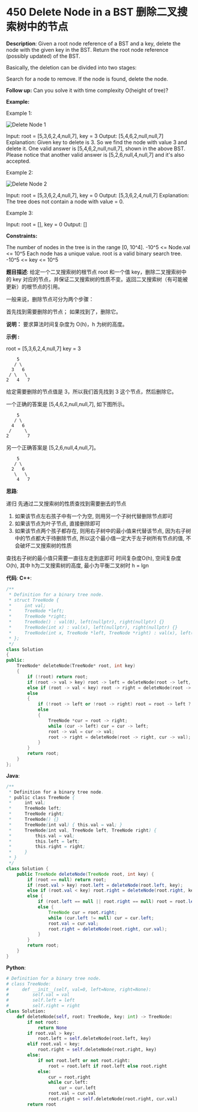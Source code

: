 # 450 Delete Node in a BST 删除二叉搜索树中的节点

__Description__:
Given a root node reference of a BST and a key, delete the node with the given key in the BST. Return the root node reference (possibly updated) of the BST.

Basically, the deletion can be divided into two stages:

Search for a node to remove.
If the node is found, delete the node.

__Follow up:__
Can you solve it with time complexity O(height of tree)?

__Example:__

Example 1:

![Delete Node 1](https://upload-images.jianshu.io/upload_images/16639143-89762794442b43bd.jpg?imageMogr2/auto-orient/strip%7CimageView2/2/w/1240)

Input: root = [5,3,6,2,4,null,7], key = 3
Output: [5,4,6,2,null,null,7]
Explanation: Given key to delete is 3. So we find the node with value 3 and delete it.
One valid answer is [5,4,6,2,null,null,7], shown in the above BST.
Please notice that another valid answer is [5,2,6,null,4,null,7] and it's also accepted.

Example 2:

![Delete Node 2](https://upload-images.jianshu.io/upload_images/16639143-436cfe0a521e0c1a.jpg?imageMogr2/auto-orient/strip%7CimageView2/2/w/1240)

Input: root = [5,3,6,2,4,null,7], key = 0
Output: [5,3,6,2,4,null,7]
Explanation: The tree does not contain a node with value = 0.

Example 3:

Input: root = [], key = 0
Output: []

__Constraints:__

The number of nodes in the tree is in the range [0, 10^4].
-10^5 <= Node.val <= 10^5
Each node has a unique value.
root is a valid binary search tree.
-10^5 <= key <= 10^5

__题目描述__:
给定一个二叉搜索树的根节点 root 和一个值 key，删除二叉搜索树中的 key 对应的节点，并保证二叉搜索树的性质不变。返回二叉搜索树（有可能被更新）的根节点的引用。

一般来说，删除节点可分为两个步骤：

首先找到需要删除的节点；
如果找到了，删除它。

__说明：__
要求算法时间复杂度为 O(h)，h 为树的高度。

__示例 :__

root = [5,3,6,2,4,null,7]
key = 3

```text
    5
   / \
  3   6
 / \   \
2   4   7
```

给定需要删除的节点值是 3，所以我们首先找到 3 这个节点，然后删除它。

一个正确的答案是 [5,4,6,2,null,null,7], 如下图所示。

```text
    5
   / \
  4   6
 /     \
2       7
```

另一个正确答案是 [5,2,6,null,4,null,7]。

```text
    5
   / \
  2   6
   \   \
    4   7
```

__思路__:

递归
先通过二叉搜索树的性质查找到需要删去的节点

1. 如果该节点左右孩子中有一个为空, 则用另一个子树代替删除节点即可
2. 如果该节点为叶子节点, 直接删除即可
3. 如果该节点两个孩子都存在, 则用右子树中的最小值来代替该节点, 因为右子树中的节点都大于待删除节点, 所以这个最小值一定大于左子树所有节点的值, 不会破坏二叉搜索树的性质

查找右子树的最小值只需要一直往左走到底即可
时间复杂度O(h), 空间复杂度O(h), 其中 h为二叉搜索树的高度, 最小为平衡二叉树时 h = lgn

__代码__:
__C++__:

```C++
/**
 * Definition for a binary tree node.
 * struct TreeNode {
 *     int val;
 *     TreeNode *left;
 *     TreeNode *right;
 *     TreeNode() : val(0), left(nullptr), right(nullptr) {}
 *     TreeNode(int x) : val(x), left(nullptr), right(nullptr) {}
 *     TreeNode(int x, TreeNode *left, TreeNode *right) : val(x), left(left), right(right) {}
 * };
 */
class Solution 
{
public:
    TreeNode* deleteNode(TreeNode* root, int key) 
    {
        if (!root) return root;
        if (root -> val > key) root -> left = deleteNode(root -> left, key);
        else if (root -> val < key) root -> right = deleteNode(root -> right, key);
        else
        {
            if (!root -> left or !root -> right) root = root -> left ? root -> left : root -> right;
            else
            {
                TreeNode *cur = root -> right;
                while (cur -> left) cur = cur -> left;
                root -> val = cur -> val;
                root -> right = deleteNode(root -> right, cur -> val);
            }
        }
        return root;
    }
};
```

__Java__:

```Java
/**
 * Definition for a binary tree node.
 * public class TreeNode {
 *     int val;
 *     TreeNode left;
 *     TreeNode right;
 *     TreeNode() {}
 *     TreeNode(int val) { this.val = val; }
 *     TreeNode(int val, TreeNode left, TreeNode right) {
 *         this.val = val;
 *         this.left = left;
 *         this.right = right;
 *     }
 * }
 */
class Solution {
    public TreeNode deleteNode(TreeNode root, int key) {
        if (root == null) return root;
        if (root.val > key) root.left = deleteNode(root.left, key);
        else if (root.val < key) root.right = deleteNode(root.right, key);
        else {
            if (root.left == null || root.right == null) root = root.left == null ? root.right : root.left;
            else {
                TreeNode cur = root.right;
                while (cur.left != null) cur = cur.left;
                root.val = cur.val;
                root.right = deleteNode(root.right, cur.val);
            }
        }
        return root;
    }
}
```

__Python__:

```Python
# Definition for a binary tree node.
# class TreeNode:
#     def __init__(self, val=0, left=None, right=None):
#         self.val = val
#         self.left = left
#         self.right = right
class Solution:
    def deleteNode(self, root: TreeNode, key: int) -> TreeNode:
        if not root:
            return None
        if root.val > key:
            root.left = self.deleteNode(root.left, key)
        elif root.val < key:
            root.right = self.deleteNode(root.right, key)
        else:
            if not root.left or not root.right:
                root = root.left if root.left else root.right
            else:
                cur = root.right
                while cur.left:
                    cur = cur.left
                root.val = cur.val
                root.right = self.deleteNode(root.right, cur.val)
        return root
```
